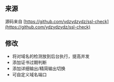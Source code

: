 ## 来源
源码来自 [https://github.com/ydzydzydz/ssl-check](https://github.com/ydzydzydz/ssl-check) 
## 修改
- 将对域名的检测放到后台执行，提高并发
- 添加证书过期判断
- 添加详细输出/精简输出切换
- 可自定义域名端口
